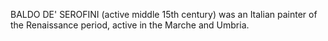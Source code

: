 BALDO DE' SEROFINI (active middle 15th century) was an Italian painter of the Renaissance period, active in the Marche and Umbria.
